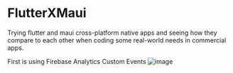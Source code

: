 # FlutterXMaui
Trying flutter and maui cross-platform native apps and seeing how they compare to each other when coding some real-world needs in commercial apps.

First is using Firebase Analytics Custom Events
![image](https://user-images.githubusercontent.com/20876086/195334099-f1fedcd6-4cbd-4733-a6b7-2e57854a1943.png)

